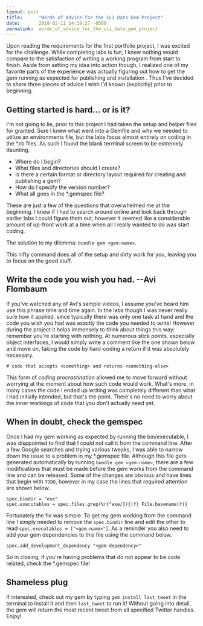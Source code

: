 ```yaml
---
layout: post
title:      "Words of Advice for the CLI Data Gem Project"
date:       2018-02-11 14:19:27 -0500
permalink:  words_of_advice_for_the_cli_data_gem_project
---
```


Upon reading the requirements for the first portfolio project, I was excited for the challenge.  While completing labs is fun, I knew nothing would compare to the satisfaction of writing a working program from start to finish.  Aside from setting my idea into action though, I realized one of my favorite parts of the experience was actually figuring out how to get the gem running as expected for publishing and installation .  Thus I've decided to share three pieces of advice I wish I'd known (explicitly) prior to beginning.

## Getting started is hard... or is it?
I'm not going to lie, prior to this project I had taken the setup and helper files for granted.  Sure I knew what went into a Gemfile and why we needed to utilize an environments file, but the labs focus almost entirely on coding in the \*.rb files.  As such I found the blank terminal screen to be extremely daunting.

* Where do I begin?
* What files and directories should I create?
* Is there a certain format or directory layout required for creating and publishing a gem?
* How do I specify the version number?
* What all goes in the \*.gemspec file?

These are just a few of the questions that overwhelmed me at the beginning.  I knew if I had to search around online and look back through earlier labs I could figure them out, however it seemed like a considerable amount of up-front work at a time when all I really wanted to do was start coding.

The solution to my dilemma:  `bundle gem <gem-name>`.

This nifty command does all of the setup and dirty work for you, leaving you to focus on the good stuff.

## Write the code you wish you had. --Avi Flombaum
If you've watched any of Avi's sample videos, I assume you've heard him use this phrase time and time again.  In the labs though I was never really sure how it applied, since typically there was only one task at hand and the code you wish you had was exactly the code you needed to write!  However during the project it helps immensely to think about things this way; remember you're starting with nothing.  At numerous stick points, especially object interfaces, I would simply write a comment like the one shown below and move on, faking the code by hard-coding a return if it was absolutely necessary.

`# code that accepts <something> and returns <something-else>`

This form of *coding procrastination* allowed me to move forward without worrying at the moment about how such code would work.  What's more, in many cases the code I ended up writing was completely different than what I had initially intended, but that's the point.  There's no need to worry about the inner workings of code that you don't actually need yet.

## When in doubt, check the gemspec
Once I had my gem working as expected by running the bin/executable, I was disppointed to find that I could not call it from the command line.  After a few Google searches and trying various tweaks, I was able to narrow down the issue to a problem in my \*.gemspec file.  Although this file gets generated automatically by running `bundle gem <gem-name>`, there are a few modifications that must be made before the gem works from the command line and can be released.  Some of the changes are obvious and have lines that begin with `TODO`, however in my case the lines that required attention are shown below.

`spec.bindir = "exe"`  
`spec.executables = spec.files.grep(%r{^exe/}){|f| File.basename(f)}`

Fortunately the fix was simple.  To get my gem working from the command line I simply needed to remove the `spec.bindir` line and edit the other to read `spec.executables = ["<gem-name>"]`.  As a reminder you also need to add your gem dependencies to this file using the command below.

`spec.add_development_dependency "<gem-dependency>"`

So in closing, if you're having problems that do not appear to be code related, check the \*.gemspec file!

## Shameless plug
If interested, check out my gem by typing `gem install last_tweet` in the terminal to install it and then `last_tweet` to run it!  Without going into detail, the gem will return the most recent tweet from all specified Twitter handles.  Enjoy!
